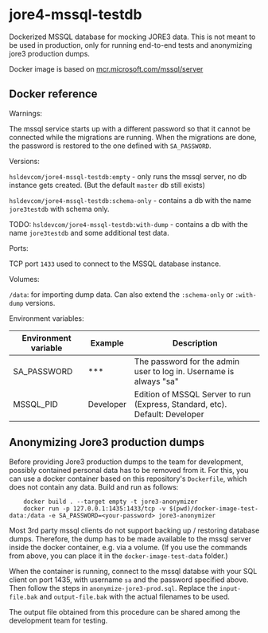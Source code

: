 # jore4-mssql-testdb

Dockerized MSSQL database for mocking JORE3 data. This is not meant to be used
in production, only for running end-to-end tests and anonymizing jore3 production
dumps.

Docker image is based on
[mcr.microsoft.com/mssql/server](https://hub.docker.com/_/microsoft-mssql-server)

## Docker reference

Warnings:

The mssql service starts up with a different password so that it cannot be
connected while the migrations are running. When the migrations are done, the
password is restored to the one defined with `SA_PASSWORD`.

Versions:

`hsldevcom/jore4-mssql-testdb:empty` - only runs the mssql server, no db
instance gets created. (But the default `master` db still exists)

`hsldevcom/jore4-mssql-testdb:schema-only` - contains a db with the name
`jore3testdb` with schema only.

TODO: `hsldevcom/jore4-mssql-testdb:with-dump` - contains a db with the name
`jore3testdb` and some additional test data.

Ports:

TCP port `1433` used to connect to the MSSQL database instance.

Volumes:

`/data`: for importing dump data. Can also extend the `:schema-only` or
`:with-dump` versions.

Environment variables:

| Environment variable | Example   | Description                                                                 |
| -------------------- | --------- | --------------------------------------------------------------------------- |
| SA_PASSWORD          | \*\*\*    | The password for the admin user to log in. Username is always "sa"          |
| MSSQL_PID            | Developer | Edition of MSSQL Server to run (Express, Standard, etc). Default: Developer |


## Anonymizing Jore3 production dumps

Before providing Jore3 production dumps to the team for development, possibly
contained personal data has to be removed from it. For this, you can use a
docker container based on this repository's `Dockerfile`, which does not
contain any data. Build and run as follows:
```
	docker build . --target empty -t jore3-anonymizer
	docker run -p 127.0.0.1:1435:1433/tcp -v $(pwd)/docker-image-test-data:/data -e SA_PASSWORD=<your-password> jore3-anonymizer
```

Most 3rd party mssql clients do not support backing up / restoring database
dumps. Therefore, the dump has to be made available to the mssql server inside
the docker container, e.g. via a volume. (If you use the commands from above,
you can place it in the `docker-image-test-data` folder.)

When the container is running, connect to the mssql databse with your SQL client
on port 1435, with username `sa` and the password specified above. Then follow
the steps in `anonymize-jore3-prod.sql`. Replace the `input-file.bak` and
`output-file.bak` with the actual filenames to be used.

The output file obtained from this procedure can be shared among the
development team for testing.
